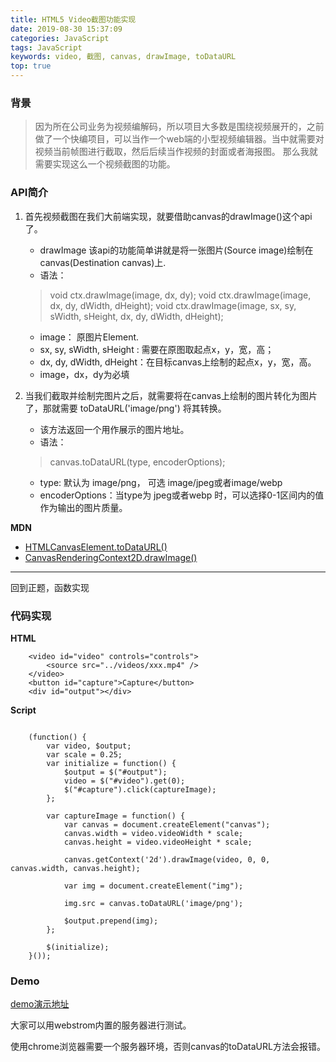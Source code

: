 ```yaml
---
title: HTML5 Video截图功能实现
date: 2019-08-30 15:37:09
categories: JavaScript
tags: JavaScript
keywords: video, 截图, canvas, drawImage, toDataURL
top: true
---
```


### 背景

> 因为所在公司业务为视频编解码，所以项目大多数是围绕视频展开的，之前做了一个快编项目，可以当作一个web端的小型视频编辑器。当中就需要对视频当前帧图进行截取，然后后续当作视频的封面或者海报图。 那么我就需要实现这么一个视频截图的功能。

<!-- more -->

### API简介

1. 首先视频截图在我们大前端实现，就要借助canvas的drawImage()这个api了。
    - drawImage 该api的功能简单讲就是将一张图片(Source image)绘制在canvas(Destination canvas)上. 
    - 语法：
    >void ctx.drawImage(image, dx, dy);
    >void ctx.drawImage(image, dx, dy, dWidth, dHeight);
    >void ctx.drawImage(image, sx, sy, sWidth, sHeight, dx, dy, dWidth, dHeight);
    
    - image： 原图片Element.
    - sx, sy, sWidth, sHeight : 需要在原图取起点x，y，宽，高；
    - dx, dy, dWidth, dHeight：在目标canvas上绘制的起点x，y，宽，高。
    - image，dx，dy为必填

2. 当我们截取并绘制完图片之后，就需要将在canvas上绘制的图片转化为图片了，那就需要 toDataURL('image/png') 将其转换。
    - 该方法返回一个用作展示的图片地址。 
    - 语法：
    > canvas.toDataURL(type, encoderOptions); 
    
    - type: 默认为 image/png， 可选 image/jpeg或者image/webp 
    - encoderOptions：当type为 jpeg或者webp 时，可以选择0-1区间内的值作为输出的图片质量。


  
 **MDN**
- [HTMLCanvasElement.toDataURL()](https://developer.mozilla.org/zh-CN/docs/Web/API/HTMLCanvasElement/toDataURL) 
- [CanvasRenderingContext2D.drawImage()](https://developer.mozilla.org/zh-CN/docs/Web/API/HTMLCanvasElement/toDataURL)

----

回到正题，函数实现
   
### 代码实现

**HTML** 
```
    <video id="video" controls="controls">
        <source src="../videos/xxx.mp4" />
    </video>
    <button id="capture">Capture</button>
    <div id="output"></div>
```

**Script** 
```

    (function() {
        var video, $output;
        var scale = 0.25;
        var initialize = function() {
            $output = $("#output");
            video = $("#video").get(0);
            $("#capture").click(captureImage);
        };

        var captureImage = function() {
            var canvas = document.createElement("canvas");
            canvas.width = video.videoWidth * scale;
            canvas.height = video.videoHeight * scale;

            canvas.getContext('2d').drawImage(video, 0, 0, canvas.width, canvas.height);
            
            var img = document.createElement("img");

            img.src = canvas.toDataURL('image/png');
            
            $output.prepend(img);
        };

        $(initialize);
    }());

```
### Demo

[demo演示地址](http://www.zsfmyz.top/demo/1/)

大家可以用webstrom内置的服务器进行测试。

使用chrome浏览器需要一个服务器环境，否则canvas的toDataURL方法会报错。